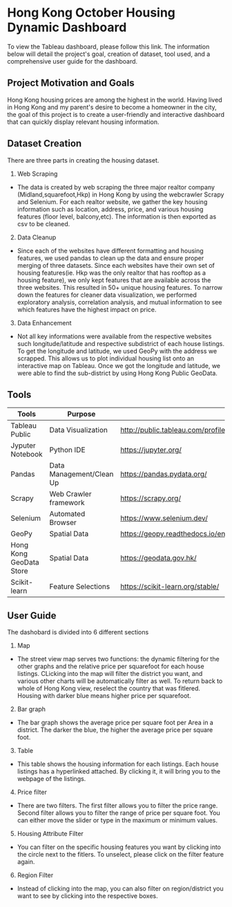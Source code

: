 
# Hong Kong October Housing Dynamic Dashboard

To view the Tableau dashboard, please follow this link.
The information below will detail the project's goal, creation of dataset,
tool used, and a comprehensive user guide for the dashboard.


## Project Motivation and Goals
Hong Kong housing prices are among the highest in the world. Having lived in Hong Kong
and my parent's desire to become a homeowner in the city, the goal of this project is to create
a user-friendly and interactive dashboard that can quickly display relevant housing information.

## Dataset Creation
There are three parts in creating the housing dataset.

1. Web Scraping 

* The data is created by web scraping the three major realtor company (Midland,squarefoot,Hkp) in Hong Kong by using the webcrawler Scrapy and Selenium. For each realtor website, we gather the key housing information such as location, address, price, and various housing features (floor level, balcony,etc). The information is then exported as csv to be cleaned.
2. Data Cleanup
* Since each of the websites have different formatting and housing features, we used pandas to clean up the data and ensure proper merging of three datasets. Since each websites have their own set of housing features(ie. Hkp was the only realtor that has rooftop as a housing feature), we only kept features that are available across the three websites. This resulted in 50+ unique housing features. To narrow down the features for cleaner data visualization, we performed exploratory analysis, correlation analysis, and mutual information to see which features have the highest impact on price.
3. Data Enhancement

* Not all key informations were available from the respective websites such longitude/latitude and respective subdistrict of each house listings. To get the longitude and latitude, we used GeoPy with the address we scrapped. This allows us to plot individual housing list onto an interactive map on Tableau. Once we got the longitude and latitude, we were able to find the sub-district by using Hong Kong Public GeoData.

## Tools
| Tools                   | Purpose                  | Link                                                                       |
|-------------------------|--------------------------|----------------------------------------------------------------------------|
| Tableau Public          | Data Visualization       | http://public.tableau.com/profile/api/publish/HongKongHousingV4/Dashboard1 |
| Jyputer Notebook        | Python IDE               | https://jupyter.org/                                                       |
| Pandas                  | Data Management/Clean Up | https://pandas.pydata.org/                                                 |
| Scrapy                  | Web Crawler framework    | https://scrapy.org/                                                        |
| Selenium                | Automated Browser        | https://www.selenium.dev/                                                  |
| GeoPy                   | Spatial Data             | https://geopy.readthedocs.io/en/stable/                                    |
| Hong Kong GeoData Store | Spatial Data             | https://geodata.gov.hk/                                                    |
| Scikit-learn            | Feature Selections       | https://scikit-learn.org/stable/                                           |

## User Guide
The dashobard is divided into 6 different sections

1. Map
 * The street view map serves two functions: the dynamic filtering for the other graphs and the relative price per squarefoot for each house listings. CLicking into the map will filter the district you want, and various other charts will be automatically filter as well. To return back to whole of Hong Kong view, reselect the country that was fitlered. Housing with darker blue means higher price per squarefoot.
2. Bar graph
 * The bar graph shows the average price per square foot per Area in a district. The darker the blue, the higher the average price per square foot.

3. Table
*  This table shows the housing information for each listings. Each house listings has a hyperlinked attached. By clicking it, it will bring you to the webpage of the listings.

4. Price filter
 * There are two filters. The first filter allows you to filter the price range. Second filter allows you to filter the range of price per square foot. You can either move the slider or type in the maximum or minimum values.
5. Housing Attribute Filter
 * You can filter on the specific housing features you want by clicking into the circle next to the fitlers. To unselect, please click on the filter feature again.
6. Region Filter
 * Instead of clicking into the map, you can also filter on region/district you want to see by clicking into the respective boxes.
 
